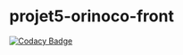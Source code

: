 # projet5-orinoco-front

[![Codacy Badge](https://api.codacy.com/project/badge/Grade/957c31eb77e44b7a97c4f0df8c887f08)](https://app.codacy.com/manual/cdesurmo64/projet5-orinoco-front?utm_source=github.com&utm_medium=referral&utm_content=cdesurmo64/projet5-orinoco-front&utm_campaign=Badge_Grade_Dashboard)